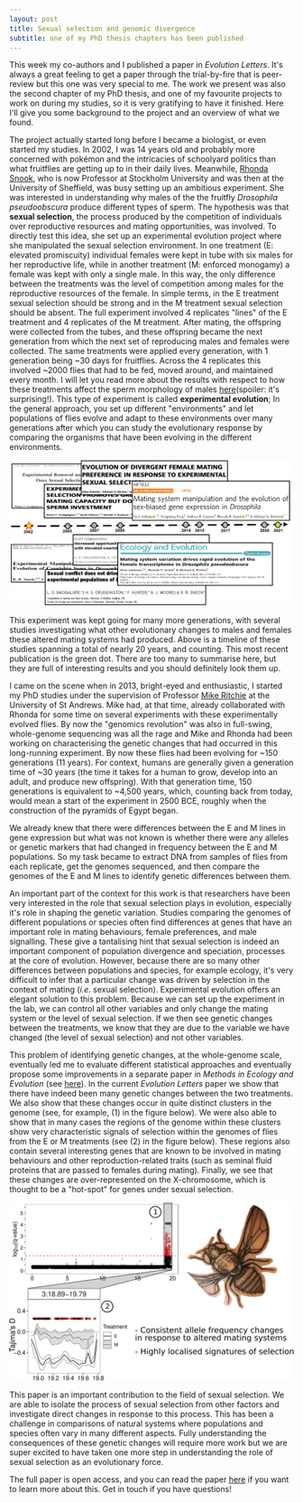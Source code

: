 ```yaml
---
layout: post
title: Sexual selection and genomic divergence
subtitle: one of my PhD thesis chapters has been published
---
```


This week my co-authors and I published a paper in *Evolution Letters*. It's always a great feeling to get a paper through the trial-by-fire that is peer-review but this one was very special to me. The work we present was also the second chapter of my PhD thesis, and one of my favourite projects to work on during my studies, so it is very gratifying to have it finished. Here I'll give you some background to the project and an overview of what we found.

The project actually started long before I became a biologist, or even started my studies. In 2002, I was 14 years old and probably more concerned with pokémon and the intricacies of schoolyard politics than what fruitflies are getting up to in their daily lives. Meanwhile, [Rhonda Snook](https://www.su.se/english/profiles/rhsn2867-1.348903), who is now Professor at Stockholm University and was then at the University of Sheffield, was busy setting up an ambitious experiment. She was interested in understanding why males of the the fruitfly *Drosophila pseudoobscura* produce different types of sperm. The hypothesis was that **sexual selection**, the process produced by the competition of individuals over reproductive resources and mating opportunities, was involved. To directly test this idea, she set up an experimental evolution project where she manipulated the sexual selection environment. In one treatment (E: elevated promiscuity) individual females were kept in tube with six males for her reproductive life, while in another treatment (M: enforced monogamy) a female was kept with only a single male. In this way, the only difference between the treatments was the level of competition among males for the reproductive resources of the female. In simple terms, in the E treatment sexual selection should be strong and in the M treatment sexual selection should be absent. The full experiment involved 4 replicates "lines" of the E treatment and 4 replicates of the M treatment. After mating, the offspring were collected from the tubes, and these offspring became the next generation from which the next set of reproducing males and females were collected. The same treatments were applied every generation, with 1 generation being ~30 days for fruitflies. Across the 4 replicates this involved ~2000 flies that had to be fed, moved around, and maintained every month. I will let you read more about the results with respect to how these treatments affect the sperm morphology of males [here](https://onlinelibrary.wiley.com/doi/full/10.1111/j.1558-5646.2008.00601.x)(spoiler: it's surprising!). This type of experiment is called **experimental evolution**; In the general approach, you set up different "environments" and let populations of flies evolve and adapt to these environments over many generations after which you can study the evolutionary response by comparing the organisms that have been evolving in the different environments.

![Project Timeline](/img/13-03-2021_timeline.png)

This experiment was kept going for many more generations, with several studies investigating what other evolutionary changes to males and females these altered mating systems had produced. Above is a timeline of these studies spanning a total of nearly 20 years, and counting. This most recent publication is the green dot. There are too many to summarise here, but they are full of interesting results and you should definitely look them up.

I came on the scene when in 2013, bright-eyed and enthusiastic, I started my PhD studies under the supervision of Professor [Mike Ritchie](https://risweb.st-andrews.ac.uk/portal/en/persons/michael-gordon-ritchie(7d2c2deb-821c-48a4-93c6-f60e3b5584cb).html) at the University of St Andrews. Mike had, at that time, already collaborated with Rhonda for some time on several experiments with these experimentally evolved flies. By now the "genomics revolution" was also in full-swing, whole-genome sequencing was all the rage and Mike and Rhonda had been working on characterising the genetic changes that had occurred in this long-running experiment. By now these flies had been evolving for ~150 generations (11 years). For context, humans are generally given a generation time of ~30 years (the time it takes for a human to grow, develop into an adult, and produce new offspring). With that generation time, 150 generations is equivalent to ~4,500 years, which, counting back from today, would mean a start of the experiment in 2500 BCE, roughly when the construction of the pyramids of Egypt began.

We already knew that there were differences between the E and M lines in gene expression but what was not known is whether there were any alleles or genetic markers that had changed in frequency between the E and M populations. So my task became to extract DNA from samples of flies from each replicate, get the genomes sequenced, and then compare the genomes of the E and M lines to identify genetic differences between them.

An important part of the context for this work is that researchers have been very interested in the role that sexual selection plays in evolution, especially it's role in shaping the genetic variation. Studies comparing the genomes of different populations or species often find differences at genes that have an important role in mating behaviours, female preferences, and male signalling. These give a tantalising hint that sexual selection is indeed an important component of population divergence and speciation, processes at the core of evolution. However, because there are so many other differences between populations and species, for example ecology, it's very difficult to infer that a particular change was driven by selection in the context of mating (*i.e.* sexual selection). Experimental evolution offers an elegant solution to this problem. Because we can set up the experiment in the lab, we can control all other variables and only change the mating system or the level of sexual selection. If we then see genetic changes between the treatments, we know that they are due to the variable we have changed (the level of sexual selection) and not other variables.

This problem of identifying genetic changes, at the whole-genome scale, eventually led me to evaluate different statistical approaches and eventually propose some improvements in a separate paper in *Methods in Ecology and Evolution* (see [here](https://doi.org/10.1111/2041-210X.12810)). In the current *Evolution Letters* paper we show that there have indeed been many genetic changes between the two treatments. We also show that these changes occur in quite distinct clusters in the genome (see, for example, (1) in the figure below). We were also able to show that in many cases the regions of the genome within these clusters show very characteristic signals of selection within the genomes of flies from the E or M treatments (see (2) in the figure below). These regions also contain several interesting genes that are known to be involved in mating behaviours and other reproduction-related traits (such as seminal fluid proteins that are passed to females during mating). Finally, we see that these changes are over-represented on the X-chromosome, which is thought to be a "hot-spot" for genes under sexual selection.

![Graphical Abstract](/img/13-03-2021_graphical_abstract.png)

This paper is an important contribution to the field of sexual selection. We are able to isolate the process of sexual selection from other factors and investigate direct changes in response to this process. This has been a challenge in comparisons of natural systems where populations and species often vary in many different aspects. Fully understanding the consequences of these genetic changes will require more work but we are super excited to have taken one more step in understanding the role of sexual selection as an evolutionary force.

The full paper is open access, and you can read the paper [here]() if you want to learn more about this. Get in touch if you have questions!

























